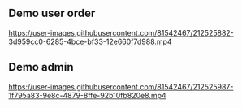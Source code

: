 ## Demo user order

https://user-images.githubusercontent.com/81542467/212525882-3d959cc0-6285-4bce-bf33-12e660f7d988.mp4


## Demo admin


https://user-images.githubusercontent.com/81542467/212525987-1f795a83-9e8c-4879-8ffe-92b10fb820e8.mp4

